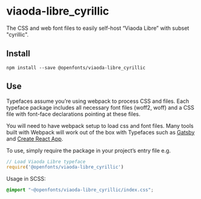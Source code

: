 
# viaoda-libre_cyrillic

The CSS and web font files to easily self-host “Viaoda Libre” with subset "cyrillic".

## Install

`npm install --save @openfonts/viaoda-libre_cyrillic`

## Use

Typefaces assume you’re using webpack to process CSS and files. Each typeface
package includes all necessary font files (woff2, woff) and a CSS file with
font-face declarations pointing at these files.

You will need to have webpack setup to load css and font files. Many tools built
with Webpack will work out of the box with Typefaces such as [Gatsby](https://github.com/gatsbyjs/gatsby)
and [Create React App](https://github.com/facebookincubator/create-react-app).

To use, simply require the package in your project’s entry file e.g.

```javascript
// Load Viaoda Libre typeface
require('@openfonts/viaoda-libre_cyrillic')
```

Usage in SCSS:
```scss
@import "~@openfonts/viaoda-libre_cyrillic/index.css";
```
